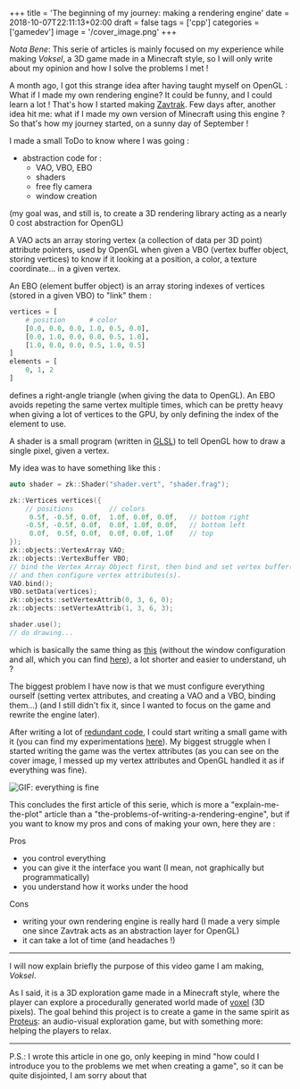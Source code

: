 +++
title = 'The beginning of my journey: making a rendering engine'
date = 2018-10-07T22:11:13+02:00
draft = false
tags = ['cpp']
categories = ['gamedev']
image = '/cover_image.png'
+++

*Nota Bene*: This serie of articles is mainly focused on my experience while making *Voksel*, a 3D game made in a Minecraft style, so I will only write about my opinion and how I solve the problems I met !

A month ago, I got this strange idea after having taught myself on OpenGL : What if I made my own rendering engine? It could be funny, and I could learn a lot ! That's how I started making [Zavtrak](https://gitlab.com/SuperFola/Zavtrak). Few days after, another idea hit me: what if I made my own version of Minecraft using this engine ? So that's how my journey started, on a sunny day of September !

I made a small ToDo to know where I was going :

* abstraction code for :
    * VAO, VBO, EBO
    * shaders
    * free fly camera
    * window creation

(my goal was, and still is, to create a 3D rendering library acting as a nearly 0 cost abstraction for OpenGL)

A VAO acts an array storing vertex (a collection of data per 3D point) attribute pointers, used by OpenGL when given a VBO (vertex buffer object, storing vertices) to know if it looking at a position, a color, a texture coordinate... in a given vertex.

An EBO (element buffer object) is an array storing indexes of vertices (stored in a given VBO) to "link" them :

```python
vertices = [
    # position      # color
    [0.0, 0.0, 0.0, 1.0, 0.5, 0.0],
    [0.0, 1.0, 0.0, 0.0, 0.5, 1.0],
    [1.0, 0.0, 0.0, 0.5, 1.0, 0.5]
]
elements = [
    0, 1, 2
]
```

defines a right-angle triangle (when giving the data to OpenGL). An EBO avoids repeting the same vertex multiple times, which can be pretty heavy when giving a lot of vertices to the GPU, by only defining the index of the element to use.

A shader is a small program (written in [GLSL](https://en.wikipedia.org/wiki/OpenGL_Shading_Language)) to tell OpenGL how to draw a single pixel, given a vertex.

My idea was to have something like this :

```cpp
auto shader = zk::Shader("shader.vert", "shader.frag");

zk::Vertices vertices({
    // positions         // colors
     0.5f, -0.5f, 0.0f,  1.0f, 0.0f, 0.0f,   // bottom right
    -0.5f, -0.5f, 0.0f,  0.0f, 1.0f, 0.0f,   // bottom left
     0.0f,  0.5f, 0.0f,  0.0f, 0.0f, 1.0f    // top 
});
zk::objects::VertexArray VAO;
zk::objects::VertexBuffer VBO;
// bind the Vertex Array Object first, then bind and set vertex buffer(s)
// and then configure vertex attributes(s).
VAO.bind();
VBO.setData(vertices);
zk::objects::setVertexAttrib(0, 3, 6, 0);
zk::objects::setVertexAttrib(1, 3, 6, 3);

shader.use();
// do drawing...

```

which is basically the same thing as [this](https://learnopengl.com/code_viewer_gh.php?code=src/1.getting_started/2.1.hello_triangle/hello_triangle.cpp) (without the window configuration and all, which you can find [here](https://gitlab.com/SuperFola/Zavtrak/blob/master/examples/hello_triangle.cpp)), a lot shorter and easier to understand, uh ?

The biggest problem I have now is that we must configure everything ourself (setting vertex attributes, and creating a VAO and a VBO, binding them...) (and I still didn't fix it, since I wanted to focus on the game and rewrite the engine later).

After writing a lot of [redundant code](https://gitlab.com/SuperFola/Zavtrak/blob/master/include/Zavtrak/common/events.hpp), I could start writing a small game with it (you can find my experimentations [here](https://gitlab.com/SuperFola/Zavtrak/tree/master/examples)). My biggest struggle when I started writing the game was the vertex attributes (as you can see on the cover image, I messed up my vertex attributes and OpenGL handled it as if everything was fine).

![GIF: everything is fine](https://media.giphy.com/media/z9AUvhAEiXOqA/giphy.gif)

This concludes the first article of this serie, which is more a "explain-me-the-plot" article than a "the-problems-of-writing-a-rendering-engine", but if you want to know my pros and cons of making your own, here they are :

Pros

* you control everything
* you can give it the interface you want (I mean, not graphically but programmatically)
* you understand how it works under the hood

Cons

* writing your own rendering engine is really hard (I made a very simple one since Zavtrak acts as an abstraction layer for OpenGL)
* it can take a lot of time (and headaches !)

----

I will now explain briefly the purpose of this video game I am making, *Voksel*.

As I said, it is a 3D exploration game made in a Minecraft style, where the player can explore a procedurally generated world made of [voxel](https://en.wikipedia.org/wiki/Voxel) (3D pixels). The goal behind this project is to create a game in the same spirit as [Proteus](http://twistedtreegames.com/proteus/): an audio-visual exploration game, but with something more: helping the players to relax.

----

P.S.: I wrote this article in one go, only keeping in mind "how could I introduce you to the problems we met when creating a game", so it can be quite disjointed, I am sorry about that

